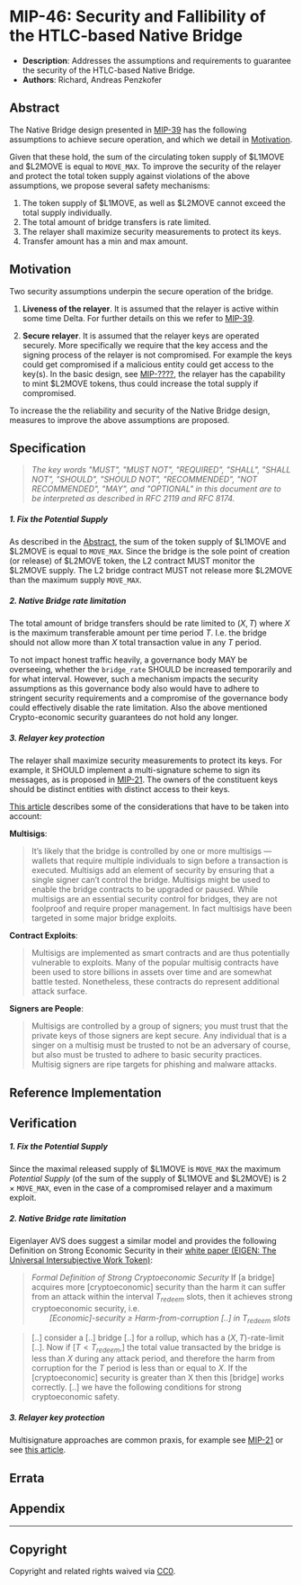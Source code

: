 # MIP-46: Security and Fallibility of the HTLC-based Native Bridge

- **Description**: Addresses the assumptions and requirements to guarantee the security of the HTLC-based Native Bridge.
- **Authors**: Richard, Andreas Penzkofer

## Abstract

The Native Bridge design presented in [MIP-39](../mip-39/README.md) has the following assumptions to achieve secure operation, and which we detail in [Motivation](#motivation).

Given that these hold, the sum of the circulating token supply of \$L1MOVE and \$L2MOVE is equal to `MOVE_MAX`. To improve the security of the relayer and protect the total token supply against violations of the above assumptions, we propose several safety mechanisms:

1. The token supply of \$L1MOVE, as well as \$L2MOVE cannot exceed the total supply individually.
1. The total amount of bridge transfers is rate limited.
1. The relayer shall maximize security measurements to protect its keys.
1. Transfer amount has a min and max amount.

## Motivation

Two security assumptions underpin the secure operation of the bridge.

1. **Liveness of the relayer**. It is assumed that the relayer is active within some time Delta. For further details on this we refer to [MIP-39](../mip-39/).

2. **Secure relayer**. It is assumed that the relayer keys are operated securely. More specifically we require that the key access and the signing process of the relayer is not compromised. For example the keys could get compromised if a malicious entity could get access to the key(s). In the basic design, see [MIP-????](???), the relayer has the capability to mint \$L2MOVE tokens, thus could increase the total supply if compromised.

To increase the the reliability and security of the Native Bridge design, measures to improve the above assumptions are proposed.

## Specification

> _The key words "MUST", "MUST NOT", "REQUIRED", "SHALL", "SHALL NOT", "SHOULD", "SHOULD NOT", "RECOMMENDED", "NOT RECOMMENDED", "MAY", and "OPTIONAL" in this document are to be interpreted as described in RFC 2119 and RFC 8174._

##### 1. Fix the Potential Supply

As described in the [Abstract](#abstract), the sum of the token supply of \$L1MOVE and \$L2MOVE is equal to `MOVE_MAX`. Since the bridge is the sole point of creation (or release) of \$L2MOVE token, the L2 contract MUST monitor the \$L2MOVE supply. The L2 bridge contract MUST not release more \$L2MOVE than the maximum supply `MOVE_MAX`.

##### 2. Native Bridge rate limitation

The total amount of bridge transfers should be rate limited to $(X, T)$ where $X$ is the maximum transferable amount per time period $T$. I.e. the bridge should not allow more than $X$ total transaction value in any $T$ period.

To not impact honest traffic heavily, a governance body MAY be overseeing, whether the `bridge_rate` SHOULD be increased temporarily and for what interval. However, such a mechanism impacts the security assumptions as this governance body also would have to adhere to stringent security requirements and a compromise of the governance body could effectively disable the rate limitation. Also the above mentioned Crypto-economic security guarantees do not hold any longer.



##### 3. Relayer key protection

The relayer shall maximize security measurements to protect its keys. For example, it SHOULD implement a multi-signature scheme to sign its messages, as is proposed in [MIP-21](https://github.com/movementlabsxyz/MIP/pull/21). The owners of the constituent keys should be distinct entities with distinct access to their keys.

[This article](https://medium.com/@j2abro/a-visual-guide-to-blockchain-bridge-security-e982fec671a7) describes some of the considerations that have to be taken into account:

 **Multisigs**: 
 > It’s likely that the bridge is controlled by one or more multisigs —wallets that require multiple individuals to sign before a transaction is executed. Multisigs add an element of security by ensuring that a single signer can’t control the bridge. Multisigs might be used to enable the bridge contracts to be upgraded or paused. While multisigs are an essential security control for bridges, they are not foolproof and require proper management. In fact multisigs have been targeted in some major bridge exploits.

**Contract Exploits**: 
> Multisigs are implemented as smart contracts and are thus potentially vulnerable to exploits. Many of the popular multisig contracts have been used to store billions in assets over time and are somewhat battle tested. Nonetheless, these contracts do represent additional attack surface.

**Signers are People**: 
> Multisigs are controlled by a group of signers; you must trust that the private keys of those signers are kept secure. Any individual that is a singer on a multisig must be trusted to not be an adversary of course, but also must be trusted to adhere to basic security practices. Multisig signers are ripe targets for phishing and malware attacks.

## Reference Implementation

## Verification

##### 1. Fix the Potential Supply

Since the maximal released supply of \$L1MOVE is `MOVE_MAX` the maximum *Potential Supply* (of the sum of the supply of \$L1MOVE and \$L2MOVE) is 2 $\times$ `MOVE_MAX`, even in the case of a compromised relayer and a maximum exploit.

##### 2. Native Bridge rate limitation

Eigenlayer AVS does suggest a similar model and provides the following Definition on Strong Economic Security in their [white paper (EIGEN: The Universal Intersubjective Work Token)](https://docs.eigenlayer.xyz/assets/files/EIGEN_Token_Whitepaper-0df8e17b7efa052fd2a22e1ade9c6f69.pdf):

> *Formal Definition of Strong Cryptoeconomic Security*
If [a bridge] acquires more [cryptoeconomic] security than the harm it can suffer from an attack within the interval $T_{redeem}$ slots, then it achieves strong cryptoeconomic security, i.e.<br>
> &nbsp;&nbsp;&nbsp;&nbsp;&nbsp;&nbsp;&nbsp;&nbsp;*[Economic]-security ≥ Harm-from-corruption [..] in $T_{redeem}$ slots* 

> [..] consider a [..] bridge [..] for a rollup, which has a $(X, T)$-rate-limit [..]. Now if [$T<T_{redeem}$,] the total value transacted by the bridge is less than $X$ during any attack period, and therefore the harm from corruption for the $T$ period is less than or equal to $X$. If the [cryptoeconomic] security is greater than X then this [bridge] works correctly. [..] we have the following conditions for strong cryptoeconomic safety.

##### 3. Relayer key protection

Multisignature approaches are common praxis, for example see [MIP-21](https://github.com/movementlabsxyz/MIP/tree/primata/bridge-attestors/MIP/mip-21) or see [this article](https://medium.com/@j2abro/a-visual-guide-to-blockchain-bridge-security-e982fec671a7).

## Errata

## Appendix

---
## Copyright

Copyright and related rights waived via [CC0](../LICENSE.md).

